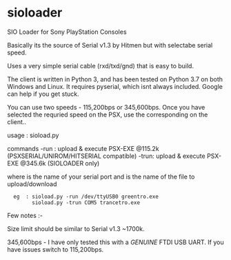 # sioloader
SIO Loader for Sony PlayStation Consoles

Basically its the source of Serial v1.3 by Hitmen but with selectabe serial speed.

Uses a very simple serial cable (rxd/txd/gnd) that is easy to build. 

The client is written in Python 3, and has been tested on Python 3.7 on both Windows and Linux. It requires pyserial, which isnt always included. Google can help if you get stuck.

You can use two speeds - 115,200bps or 345,600bps. Once you have selected the requried speed on the PSX, use the corresponding on the client..

   usage :  sioload.py <command> <port> <file>

commands
     -run : upload & execute PSX-EXE @115.2k (PSXSERIAL/UNIROM/HITSERIAL compatible)
     -trun: upload & execute PSX-EXE @345.6k (SIOLOADER only)

where <port> is the name of your serial port and <file> is the name of the file to upload/download

      eg  : sioload.py -run /dev/ttyUSB0 greentro.exe
            sioload.py -trun COM5 trancetro.exe

Few notes :-

Size limit should be similar to Serial v1.3 ~1700k. 

345,600bps - I have only tested this with a *GENUINE* FTDI USB UART. If you have issues switch to 115,200bps.







